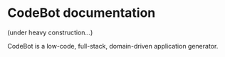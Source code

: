 # CodeBot documentation

(under heavy construction...)

CodeBot is a low-code, full-stack, domain-driven application generator.
